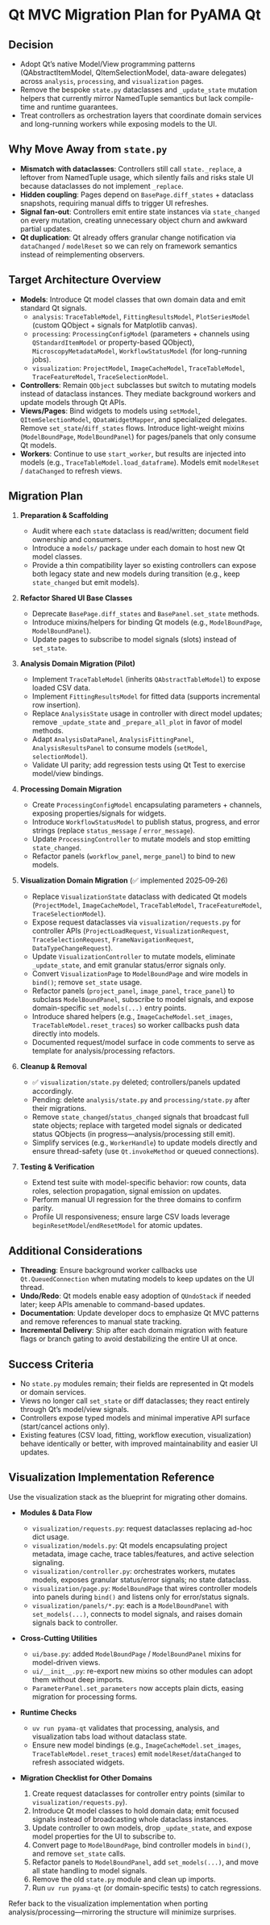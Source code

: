# Qt MVC Migration Plan for PyAMA Qt

## Decision

- Adopt Qt’s native Model/View programming patterns (QAbstractItemModel, QItemSelectionModel, data-aware delegates) across `analysis`, `processing`, and `visualization` pages.
- Remove the bespoke `state.py` dataclasses and `_update_state` mutation helpers that currently mirror NamedTuple semantics but lack compile-time and runtime guarantees.
- Treat controllers as orchestration layers that coordinate domain services and long-running workers while exposing models to the UI.

## Why Move Away from `state.py`

- **Mismatch with dataclasses**: Controllers still call `state._replace`, a leftover from NamedTuple usage, which silently fails and risks stale UI because dataclasses do not implement `_replace`.
- **Hidden coupling**: Pages depend on `BasePage.diff_states` + dataclass snapshots, requiring manual diffs to trigger UI refreshes.
- **Signal fan-out**: Controllers emit entire state instances via `state_changed` on every mutation, creating unnecessary object churn and awkward partial updates.
- **Qt duplication**: Qt already offers granular change notification via `dataChanged` / `modelReset` so we can rely on framework semantics instead of reimplementing observers.

## Target Architecture Overview

- **Models**: Introduce Qt model classes that own domain data and emit standard Qt signals.
  - `analysis`: `TraceTableModel`, `FittingResultsModel`, `PlotSeriesModel` (custom QObject + signals for Matplotlib canvas).
  - `processing`: `ProcessingConfigModel` (parameters + channels using `QStandardItemModel` or property-based QObject), `MicroscopyMetadataModel`, `WorkflowStatusModel` (for long-running jobs).
  - `visualization`: `ProjectModel`, `ImageCacheModel`, `TraceTableModel`, `TraceFeatureModel`, `TraceSelectionModel`.
- **Controllers**: Remain `QObject` subclasses but switch to mutating models instead of dataclass instances. They mediate background workers and update models through Qt APIs.
- **Views/Pages**: Bind widgets to models using `setModel`, `QItemSelectionModel`, `QDataWidgetMapper`, and specialized delegates. Remove `set_state`/`diff_states` flows. Introduce light-weight mixins (`ModelBoundPage`, `ModelBoundPanel`) for pages/panels that only consume Qt models.
- **Workers**: Continue to use `start_worker`, but results are injected into models (e.g., `TraceTableModel.load_dataframe`). Models emit `modelReset` / `dataChanged` to refresh views.

## Migration Plan

1. **Preparation & Scaffolding**

   - Audit where each `state` dataclass is read/written; document field ownership and consumers.
   - Introduce a `models/` package under each domain to host new Qt model classes.
   - Provide a thin compatibility layer so existing controllers can expose both legacy state and new models during transition (e.g., keep `state_changed` but emit models).

2. **Refactor Shared UI Base Classes**

   - Deprecate `BasePage.diff_states` and `BasePanel.set_state` methods.
   - Introduce mixins/helpers for binding Qt models (e.g., `ModelBoundPage`, `ModelBoundPanel`).
   - Update pages to subscribe to model signals (slots) instead of `set_state`.

3. **Analysis Domain Migration (Pilot)**

   - Implement `TraceTableModel` (inherits `QAbstractTableModel`) to expose loaded CSV data.
   - Implement `FittingResultsModel` for fitted data (supports incremental row insertion).
   - Replace `AnalysisState` usage in controller with direct model updates; remove `_update_state` and `_prepare_all_plot` in favor of model methods.
   - Adapt `AnalysisDataPanel`, `AnalysisFittingPanel`, `AnalysisResultsPanel` to consume models (`setModel`, `selectionModel`).
   - Validate UI parity; add regression tests using Qt Test to exercise model/view bindings.

4. **Processing Domain Migration**

   - Create `ProcessingConfigModel` encapsulating parameters + channels, exposing properties/signals for widgets.
   - Introduce `WorkflowStatusModel` to publish status, progress, and error strings (replace `status_message` / `error_message`).
   - Update `ProcessingController` to mutate models and stop emitting `state_changed`.
   - Refactor panels (`workflow_panel`, `merge_panel`) to bind to new models.

5. **Visualization Domain Migration** (✅ implemented 2025‑09‑26)

   - Replace `VisualizationState` dataclass with dedicated Qt models (`ProjectModel`, `ImageCacheModel`, `TraceTableModel`, `TraceFeatureModel`, `TraceSelectionModel`).
   - Expose request dataclasses via `visualization/requests.py` for controller APIs (`ProjectLoadRequest`, `VisualizationRequest`, `TraceSelectionRequest`, `FrameNavigationRequest`, `DataTypeChangeRequest`).
   - Update `VisualizationController` to mutate models, eliminate `_update_state`, and emit granular status/error signals only.
   - Convert `VisualizationPage` to `ModelBoundPage` and wire models in `bind()`; remove `set_state` usage.
   - Refactor panels (`project_panel`, `image_panel`, `trace_panel`) to subclass `ModelBoundPanel`, subscribe to model signals, and expose domain-specific `set_models(...)` entry points.
   - Introduce shared helpers (e.g., `ImageCacheModel.set_images`, `TraceTableModel.reset_traces`) so worker callbacks push data directly into models.
   - Documented request/model surface in code comments to serve as template for analysis/processing refactors.

6. **Cleanup & Removal**

   - ✅ `visualization/state.py` deleted; controllers/panels updated accordingly.
   - Pending: delete `analysis/state.py` and `processing/state.py` after their migrations.
   - Remove `state_changed`/`status_changed` signals that broadcast full state objects; replace with targeted model signals or dedicated status QObjects (in progress—analysis/processing still emit).
   - Simplify services (e.g., `WorkerHandle`) to update models directly and ensure thread-safety (use `Qt.invokeMethod` or queued connections).

7. **Testing & Verification**
   - Extend test suite with model-specific behavior: row counts, data roles, selection propagation, signal emission on updates.
   - Perform manual UI regression for the three domains to confirm parity.
   - Profile UI responsiveness; ensure large CSV loads leverage `beginResetModel`/`endResetModel` for atomic updates.

## Additional Considerations

- **Threading**: Ensure background worker callbacks use `Qt.QueuedConnection` when mutating models to keep updates on the UI thread.
- **Undo/Redo**: Qt models enable easy adoption of `QUndoStack` if needed later; keep APIs amenable to command-based updates.
- **Documentation**: Update developer docs to emphasize Qt MVC patterns and remove references to manual state tracking.
- **Incremental Delivery**: Ship after each domain migration with feature flags or branch gating to avoid destabilizing the entire UI at once.

## Success Criteria

- No `state.py` modules remain; their fields are represented in Qt models or domain services.
- Views no longer call `set_state` or diff dataclasses; they react entirely through Qt’s model/view signals.
- Controllers expose typed models and minimal imperative API surface (start/cancel actions only).
- Existing features (CSV load, fitting, workflow execution, visualization) behave identically or better, with improved maintainability and easier UI updates.

## Visualization Implementation Reference

Use the visualization stack as the blueprint for migrating other domains.

- **Modules & Data Flow**

  - `visualization/requests.py`: request dataclasses replacing ad-hoc dict usage.
  - `visualization/models.py`: Qt models encapsulating project metadata, image cache, trace tables/features, and active selection signaling.
  - `visualization/controller.py`: orchestrates workers, mutates models, exposes granular status/error signals; no state dataclass.
  - `visualization/page.py`: `ModelBoundPage` that wires controller models into panels during `bind()` and listens only for error/status signals.
  - `visualization/panels/*.py`: each is a `ModelBoundPanel` with `set_models(...)`, connects to model signals, and raises domain signals back to controller.

- **Cross-Cutting Utilities**

  - `ui/base.py`: added `ModelBoundPage` / `ModelBoundPanel` mixins for model-driven views.
  - `ui/__init__.py`: re-export new mixins so other modules can adopt them without deep imports.
  - `ParameterPanel.set_parameters` now accepts plain dicts, easing migration for processing forms.

- **Runtime Checks**

  - `uv run pyama-qt` validates that processing, analysis, and visualization tabs load without dataclass state.
  - Ensure new model bindings (e.g., `ImageCacheModel.set_images`, `TraceTableModel.reset_traces`) emit `modelReset`/`dataChanged` to refresh associated widgets.

- **Migration Checklist for Other Domains**
  1. Create request dataclasses for controller entry points (similar to `visualization/requests.py`).
  2. Introduce Qt model classes to hold domain data; emit focused signals instead of broadcasting whole dataclass instances.
  3. Update controller to own models, drop `_update_state`, and expose model properties for the UI to subscribe to.
  4. Convert page to `ModelBoundPage`, bind controller models in `bind()`, and remove `set_state` calls.
  5. Refactor panels to `ModelBoundPanel`, add `set_models(...)`, and move all state handling to model signals.
  6. Remove the old `state.py` module and clean up imports.
  7. Run `uv run pyama-qt` (or domain-specific tests) to catch regressions.

Refer back to the visualization implementation when porting analysis/processing—mirroring the structure will minimize surprises.
